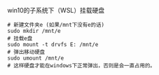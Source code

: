 win10的子系统下（WSL）挂载硬盘

```
# 新建文件夹e (如果/mnt下没有e的话)
sudo mkdir /mnt/e 
# 挂载e盘
sudo mount -t drvfs E: /mnt/e 
# 弹出移动硬盘
sudo umount /mnt/e 
# 这样硬盘才能在windows下正常弹出，否则是会一直占用的。 
```